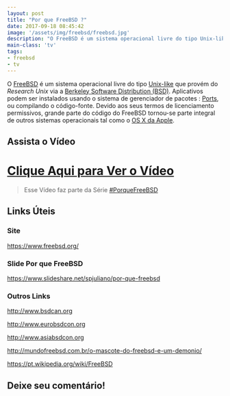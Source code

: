```yaml
---
layout: post
title: "Por que FreeBSD ?"
date: 2017-09-18 08:45:42
image: '/assets/img/freebsd/freebsd.jpg'
description: "O FreeBSD é um sistema operacional livre do tipo Unix-like que provém do Research Unix via a Berkeley Software Distribution (BSD)."
main-class: 'tv'
tags:
- freebsd
- tv
---
```


O [FreeBSD](https://www.freebsd.org/) é um sistema operacional livre do tipo [Unix-like](http://terminalroot.com.br/2016/11/blog-linux-unix.html) que provém do _Research Unix_ via a [Berkeley Software Distribution (BSD)](http://www.bsd.org/). Aplicativos podem ser instalados usando o sistema de gerenciador de pacotes : [Ports](https://www.freebsd.org/ports/), ou compilando o código-fonte. Devido aos seus termos de licenciamento permissivos, grande parte do código do FreeBSD tornou-se parte integral de outros sistemas operacionais tal como o [OS X da Apple](http://www.apple.com/macosx).

## Assista o Vídeo

# [Clique Aqui para Ver o Vídeo](https://www.youtube.com/watch?v=hftefBW0bmM)


> Esse Vídeo faz parte da Série [#PorqueFreeBSD](https://goo.gl/bf2pHB)

## Links Úteis

### Site
<https://www.freebsd.org/>

### Slide Por que FreeBSD
<https://www.slideshare.net/spjuliano/por-que-freebsd>

### Outros Links

<http://www.bsdcan.org>

<http://www.eurobsdcon.org>

<http://www.asiabsdcon.org>

<http://mundofreebsd.com.br/o-mascote-do-freebsd-e-um-demonio/>

<https://pt.wikipedia.org/wiki/FreeBSD>

## Deixe seu comentário!
